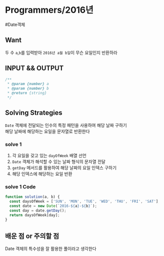 # Programmers/2016년

#Date객체

## Want

두 수 `a`,`b`를 입력받아 `2016년 a월 b일`이 무슨 요일인지 반환하라

## INPUT && OUTPUT

```js
/**
 * @param {number} a
 * @param {number} b
 * @return {string}
 */
```

## Solving Strategies

`Date` 객체에 전달되는 인수의 특정 패턴을 사용하여 해당 날짜 구하기  
해당 날짜에 해당하는 요일을 문자열로 반환한다

### solve 1

1. 각 요일을 갖고 있는 `dayOfWeek` 배열 선언
2. `Date` 객체가 해석할 수 있는 날짜 형식의 문자열 전달
3. `getDay` 메서드를 활용하여 해당 날짜의 요일 인덱스 구하기
4. 해당 인덱스에 해당하는 요일 반환

### solve 1 Code

```js
function solution(a, b) {
  const daysOfWeek = ['SUN', 'MON', 'TUE', 'WED', 'THU', 'FRI', 'SAT'];
  const date = new Date(`2016-${a}-${b}`);
  const day = date.getDay();
  return daysOfWeek[day];
}
```

## 배운 점 or 주의할 점

Date 객체의 특수성을 잘 활용한 풀이라고 생각한다
